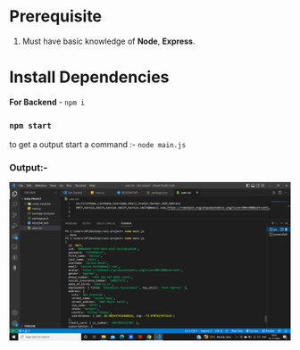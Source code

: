 # Prerequisite

1.  Must have basic knowledge of **Node**, **Express**.

# Install Dependencies

**For Backend** - `npm i`

### `npm start`

to get a output start a command :- `node main.js`

### Output:-
![output](./image/output.png)

